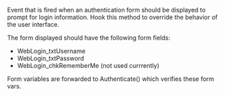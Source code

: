 ﻿Event that is fired when an authentication form should be displayed to prompt for login information. Hook this method to override the behavior of the user interface.

The form displayed should have the following form fields:

* WebLogin_txtUsername
* WebLogin_txtPassword
* WebLogin_chkRememberMe (not used currrently)


Form variables are forwarded to Authenticate() which verifies these form vars.